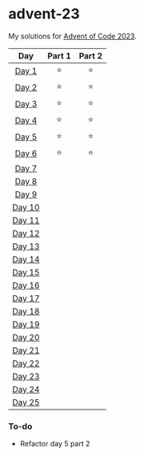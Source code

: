 # advent-23

My solutions for [Advent of Code 2023](https://adventofcode.com/2023).

|                      Day                       | Part 1 | Part 2 |
| :--------------------------------------------: | :----: | :----: |
|  [Day 1](https://adventofcode.com/2023/day/1)  |   ⭐   |   ⭐   |
|  [Day 2](https://adventofcode.com/2023/day/2)  |   ⭐   |   ⭐   |
|  [Day 3](https://adventofcode.com/2023/day/3)  |   ⭐   |   ⭐   |
|  [Day 4](https://adventofcode.com/2023/day/4)  |   ⭐   |   ⭐   |
|  [Day 5](https://adventofcode.com/2023/day/5)  |   ⭐   |   ⭐   |
|  [Day 6](https://adventofcode.com/2023/day/6)  |   ⭐   |   ⭐   |
|  [Day 7](https://adventofcode.com/2023/day/7)  |        |        |
|  [Day 8](https://adventofcode.com/2023/day/8)  |        |        |
|  [Day 9](https://adventofcode.com/2023/day/9)  |        |        |
| [Day 10](https://adventofcode.com/2023/day/10) |        |        |
| [Day 11](https://adventofcode.com/2023/day/11) |        |        |
| [Day 12](https://adventofcode.com/2023/day/12) |        |        |
| [Day 13](https://adventofcode.com/2023/day/13) |        |        |
| [Day 14](https://adventofcode.com/2023/day/14) |        |        |
| [Day 15](https://adventofcode.com/2023/day/15) |        |        |
| [Day 16](https://adventofcode.com/2023/day/16) |        |        |
| [Day 17](https://adventofcode.com/2023/day/17) |        |        |
| [Day 18](https://adventofcode.com/2023/day/18) |        |        |
| [Day 19](https://adventofcode.com/2023/day/19) |        |        |
| [Day 20](https://adventofcode.com/2023/day/20) |        |        |
| [Day 21](https://adventofcode.com/2023/day/21) |        |        |
| [Day 22](https://adventofcode.com/2023/day/22) |        |        |
| [Day 23](https://adventofcode.com/2023/day/23) |        |        |
| [Day 24](https://adventofcode.com/2023/day/24) |        |        |
| [Day 25](https://adventofcode.com/2023/day/25) |        |        |

### To-do

- Refactor day 5 part 2
